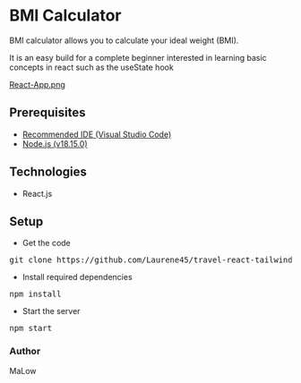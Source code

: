﻿
# BMI Calculator

BMI calculator allows you to calculate your ideal weight (BMI).

It is an easy build for a complete beginner interested in learning basic concepts in react such as the useState hook

[React-App.png]()

## Prerequisites

 - [Recommended IDE (Visual Studio
   Code)](https://code.visualstudio.com/)
 - [Node.js (v18.15.0)](https://nodejs.org/en/)


## Technologies

-   React.js


## Setup

 - Get the code
<pre>git clone https://github.com/Laurene45/travel-react-tailwindcss.git</pre>

 - Install required dependencies
<pre>npm install</pre>

 - Start the server
<pre>npm start</pre>

### Author

MaLow
